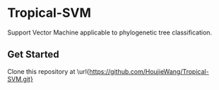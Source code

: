 # Tropical-SVM
Support Vector Machine applicable to phylogenetic tree classification.
## Get Started
Clone this repository at \url{https://github.com/HoujieWang/Tropical-SVM.git}


